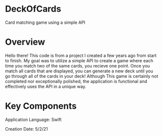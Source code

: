 # DeckOfCards
Card matching game using a simple API

# Overview
Hello there! This code is from a project I created a few years ago from start to finish. 
My goal was to utilize a simple API to create a game where each time you match two of the same cards, you recieve one point.
Once you match all cards that are displayed, you can generate a new deck until you go through all of the cards in your deck!
Although This game is certainly not completed nor exceptionally polished, the application is functional and effectively uses the API in a unique way.

# Key Components
Application Language: Swift

Creation Date:  5/2/21
